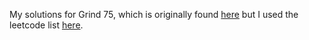My solutions for Grind 75, which is originally found [here](https://www.techinterviewhandbook.org/grind75/) but I used the leetcode list [here](https://leetcode.com/problem-list/rab78cw1/).